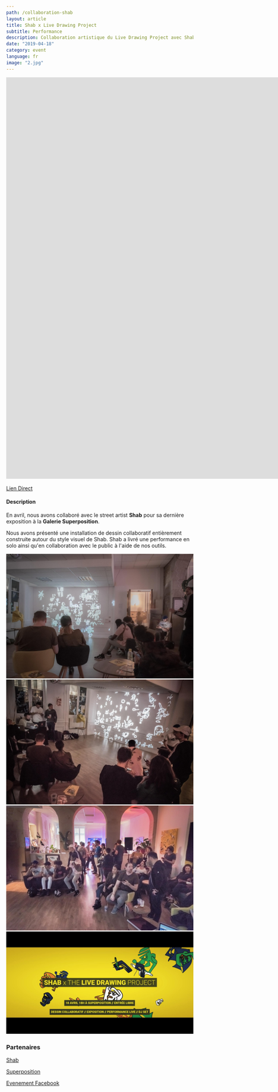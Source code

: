 ```yaml
---
path: /collaboration-shab
layout: article
title: Shab x Live Drawing Project
subtitle: Performance
description: Collaboration artistique du Live Drawing Project avec Shab, un Street Artist Français, à la gallerie SITIO by Superposition, Lyon, France
date: "2019-04-18"
category: event
language: fr
image: "2.jpg"
---
```




<iframe src="https://player.vimeo.com/video/335872657" frameborder="0" allowfullscreen width="1920" height="1080"></iframe>

[Lien Direct](//vimeo.com/335872657)


#### Description

En avril, nous avons collaboré avec le street artist __Shab__ pour sa dernière exposition à la __Galerie Superposition__.  

Nous avons présenté une installation de dessin collaboratif entièrement construite autour du style visuel de Shab. Shab a livré une performance en solo ainsi qu'en collaboration avec le public à l'aide de nos outils.


<photo-grid>
<img src="1.jpg"/>
<img src="2.jpg"/>
<img src="3.jpg"/>
<img src="textcover.jpg"/>
</photo-grid>


### Partenaires

[Shab](//www.shab-c.com/) 

[Superposition](//superposition-lyon.com)  

[Evenement Facebook](//www.facebook.com/events/592231084520436/)
